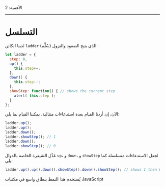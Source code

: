 الأهمية: 2

---

# التسلسل

لدينا الكائن `ladder` (سُلَّم) الذي يتيح الصعود والنزول:

```js
let ladder = {
  step: 0,
  up() { 
    this.step++;
  },
  down() { 
    this.step--;
  },
  showStep: function() { // shows the current step
    alert( this.step );
  }
};
```

الآن، إن أردنا القيام بعدة استدعاءات متتالية، يمكننا القيام بما يلي:

```js
ladder.up();
ladder.up();
ladder.down();
ladder.showStep(); // 1
ladder.down();
ladder.showStep(); // 0
```

عَدِّل الشيفرة الخاصة بالدوال `up`، و `down`، و `showStep` لجعل الاستدعاءات متسلسلة كما يلي:

```js
ladder.up().up().down().showStep().down().showStep(); // shows 1 then 0
```

يُستخدم هذا النمط بنطاق واسع في مكتبات JavaScript
